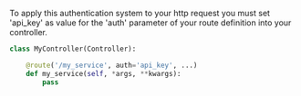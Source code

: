 To apply this authentication system to your http request you must set
'api_key' as value for the 'auth' parameter of your route definition
into your controller.

``` python
class MyController(Controller):

    @route('/my_service', auth='api_key', ...)
    def my_service(self, *args, **kwargs):
        pass
```
